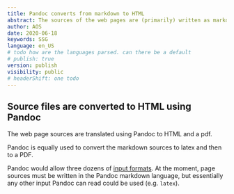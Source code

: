 ```yaml
---
title: Pandoc converts from markdown to HTML
abstract: The sources of the web pages are (primarily) written as markdown and converted by Pandoc to HTML. 
author: AOS
date: 2020-06-18
keywords: SSG
language: en_US
# todo how are the languages parsed. can there be a default
# publish: true
version: publish
visibility: public
# headerShift: one todo 
---
```


 
## Source files are converted to HTML using Pandoc

The web page sources are translated using Pandoc to HTML and a pdf. 

Pandoc is equally used to convert the markdown sources to latex and then to a PDF. 

Pandoc would allow three dozens of [input formats](https://pandoc.org/MANUAL.html). At the moment, page sources must be written in the Pandoc markdown language, but essentially any other input Pandoc can read could be used (e.g. `latex`).

